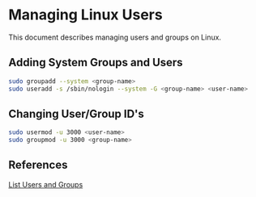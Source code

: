 # Managing Linux Users

This document describes managing users and groups on Linux.

## Adding System Groups and Users

```bash
sudo groupadd --system <group-name>
sudo useradd -s /sbin/nologin --system -G <group-name> <user-name>
```

## Changing User/Group ID's

```bash
sudo usermod -u 3000 <user-name>
sudo groupmod -u 3000 <group-name>
```

## References

[List Users and Groups](https://www.poftut.com/list-users-groups-linux/)
